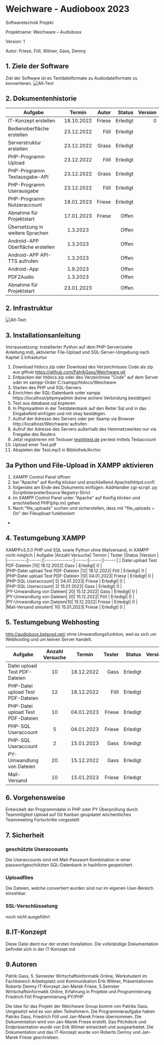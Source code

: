 # Weichware - Audioboox 2023 
Softwaretechnik Projekt 

Projektname: Weichware – Audioboox 

Version: 1 

Autor: Friese, Föll, Wilmer, Gass, Demny 


## 1. Ziele der Software
Ziel der Software ist es Textdateiformate zu Audiodateiformate zu konvertieren.
![Alt-Text](/Dokumentation/UseCase.png)


## 2. Dokumentenhistorie
| Aufgabe   |      Termin      |  Autor |Status |Version |
|----------|:-------------:|------:|------:|------:|
|IT-Konzept erstellen      |       18.10.2022|  Friese | Erledigt|  0 |  
|Bedienoberfläche erstellen |      23.12.2022 | Föll |   Erledigt  | |
|Serverstruktur erstellen  |      23.12.2022  |Grass|   Erledigt  | |
|PHP-Programm Upload        |      23.12.2022|  Föll |   Erledigt   ||
|PHP-Programm Textausgabe-API |    23.12.2022  |Grass  | Erledigt   ||
|PHP-Programm Userausgabe    |     23.12.2022 | Föll  |  Erledigt   ||
|PHP-Programm Nutzeraccount  |   18.01.2023 | Friese|  Erledigt|  |
|Abnahme für Projektstart    |    17.01.2023 | Friese|  Offen   ||
|Übersetzung in weitere Sprachen|  1.3.2023  |  |      Offen   ||
|Android-APP Oberfläche erstellen|1.3.2023  |  |      Offen  ||
|Android-APP API-TTS aufrufen|1.3.2023     |   |  Offen  ||
|Android-App            |1.9.2023       |  | Offen  ||
|PDF2Audio             |   1.3.2023    |  |    Offen  ||
|Abnahme für Projektstart |23.01.2023    |   |   Offen|  |

## 2. Infrastruktur

![Alt-Text](/Dokumentation/Sequenzdiagramm.png)

## 3. Installationsanleitung
Vorraussetzung: Installierter Python auf dem PHP-Server(siehe Anleitung.md), aktivierter File-Upload und SQL-Server-Umgebung nach Kapitel 2.Infrasturtur 
1. Download htdocs.zip oder Download des Verzeichnisses Code als zip aus github https://github.com/PatrikGass/Weichware.git
2. Entpacken der htdocs.zip oder des Verzeichnise "Code" auf dem Server oder im xampp-Order C:/xampp/htdocs/Weichware
3. Starten des PHP und SQL-Servers
4. Einrichten der SQL-Datenbank unter xampp https://localhost/phpmyadmin (keine sichere Verbindung bestätigen)
5. Text aus database.sql kopieren
6. In Phpmyadmin in der Testdatenbank auf den Reiter Sql und in das Eingabefeld einfügen und mit okay bestätigen.
6. Aufruf der Adresse des Servers oder per Xaamp via Browser http://localhost/Weichware/ aufrufen
7. Aufruf der Adresse des Servers außerhalb des Heimnetzwerkes nur via Freigabe des Routers
8. Jetzt registrieren mit Testuser test@test.de pw:test mittels Testaccount
9. Upload einer Test.pdf
10. Abspielen der Test.mp3 in Bibliothek/Archiv

## 3a Python und File-Upload in XAMPP aktivieren
1. XAMPP Control Panel öffnen
2. bei "Apache" auf Konfig klicken und anschließend Apache(hhtpd.conf)
3. folgendes am Ende des Dokuments einfügen: 
          AddHandler cgi-script .py 
          ScriptInterpreterSource Registry-Strict
4. im XAMPP Control Panel unter "Apache" auf Konfig klicken und anschließend PHP(php.ini) gehen
5. Nach "file_uploads" suchen und sicherstellen, dass mit "file_uploads = On" der Fileupload funktioniert
-


## 4. Testumgebung XAMPP
XAMPPv3.3.0 PHP und SQL sowie Python
ohne Mailversand, in XAMPP nicht möglich
| Aufgabe   |Anzahl Versuche|      Termin      |  Tester |Status |Version |
|----------|:------:|:--------------:|------:|------:|------:|
| Datei upload Test PDF-Dateien |10|      18.12.2022|  Gass | Erledigt|  0 |  
|PHP-Datei upload Test PDF-Dateien |12|       18.12.2022|  Föll | Erledigt|  0 |  
|PHP-Datei upload Test PDF-Dateien |10|      04.01.2023|  Friese | Erledigt|  0 | 
|PHP-SQL Useraccount|   5|     04.01.2023| Friese | Erledigt|  0 |  
|PHP-SQL Useraccount|  2|     15.01.2023|  Gass | Erledigt|  0 |  
|PY-Umwandlung von Dateien|  20|     15.12.2022|  Gass | Erledigt|  0 |  
|PY-Umwandlung von Dateien| 20|       15.12.2022| Föll | Erledigt|  0 |  
|PY-Umwandlung von Dateien|10|       15.12.2022|  Friese | Erledigt|  0 |  
|Mail-Versand simuliert|  10|     15.01.2023|  Friese | Erledigt|  0 |  


## 5. Testumgebung Webhosting
http://audioboox.bplaced.net/
ohne Umwandlungsfunktion, weil es sich um Webhosting und um keinen Server handelt.

| Aufgabe   |Anzahl Versuche|      Termin      |  Tester |Status |Version |
|----------|:------:|:--------------:|------:|------:|------:|
| Datei upload Test PDF-Dateien |10|      18.12.2022|  Gass | Erledigt|  0 |  
|PHP-Datei upload Test PDF-Dateien |12|       18.12.2022|  Föll | Erledigt|  0 |  
|PHP-Datei upload Test PDF-Dateien |10|      04.01.2023|  Friese | Erledigt|  0 | 
|PHP-SQL Useraccount|       5| 04.01.2023| Friese | Erledigt|  0 |  
|PHP-SQL Useraccount|      2|  15.01.2023| Gass | Erledigt|  0 |  
|PY-Umwandlung von Dateien|     20|   15.12.2022| Gass | Erledigt|  0 |  
|Mail-Versand |   10  | 15.01.2023|  Friese | Erledigt|  0 |  

## 6. Vorgehensweise
Entwickelt der Programmdatei in PHP oder PY
Überprüfung durch Teammitglied
Upload auf Git
Kanban geupdatet
wöchentliches Teammeeting Fortschritte vorgestellt

## 7. Sicherheit
### geschützte Useraccounts
Die Useraccounts sind mit Mail-Passwort Kombination in einer passwortgeschützten SQL-Datenbank in hashform gespeichert.

### Uploadfiles
Die Dateien, welche convertiert wurden sind nur im eigenen User-Bereich einsehbar.

### SSL-Verschlüsselung
noch nicht ausgeführt

###

## 8.IT-Konzept
Diese Datei dient nur der ersten Installation. Die vollständige Dokumentation befindet sich in der IT-Konzept.md



## 9.Autoren
Patrik Gass, 5. Semester Wirtschaftsinformatik Online, Werkstudent im Fachbereich Arbeitsplatz und Kommunikation
Erik Wilmer, Präsentationen
Roberto Demny IT-Konzept
Jan-Marek Friese, 5.Semster Wirtschaftsinformatik Online, Erfahrung in Projekte und Programmierung
Friedrich Föll Programmierung PY/PHP

Die Idee für das Projekt der Weichware Group kommt von Patriks Gass. Umgesetzt wird es von allen Teilnehmern. Die Programmieraufgabe haben Patriks Gass, Friedrich Föll und Jan-Marek Friese übernommen. Die Dokumentation wird von Jan-Marek Friese erstellt. Das Pitchdeck und Endpräsentation wurde von Erik Wilmer entwickelt und ausgearbeitet. Die Dokumentation und das IT-Konzept wurde von Roberto Demny und Jan-Marek Friese geschrieben.


